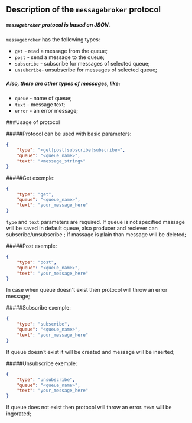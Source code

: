## Description of the `messagebroker` protocol

##### `messagebroker` protocol is based on JSON.
 `messagebroker` has the following types:

- `get` - read a message from the queue;
- `post` - send a message to the queue;
- `subscribe` - subscribe for messages of selected queue;
- `unsubcribe`- unsubscribe for messages of selected queue;

##### Also, there are other types of messages, like:
- `queue` - name of queue;
- `text` - message text;
- `error` - an error message;

###Usage of protocol

#####Protocol can be used with basic parameters:
```json
{
    "type": "<get|post|subscribe|subscribe>",
    "queue": "<queue_name>",
    "text": "<message_string>"
}
```

#####Get exemple:
```json
{
    "type": "get",
    "queue": "<queue_name>",
    "text": "your_message_here"
}
```
`type` and `text` parameters are required.
If queue is not specified massage will be saved in default queue, also
producer and reciever can subscribe/unsubscribe ;
If massage is plain than message will be deleted;

#####Post exemple:
```json
{
    "type": "post",
    "queue": "<queue_name>",
    "text": "your_message_here"
}
```
In case when queue doesn't exist then protocol will throw an error message;

#####Subscribe exemple:
```json
{
    "type": "subscribe",
    "queue": "<queue_name>",
    "text": "your_message_here"
}
```
If queue doesn`t exist it will be created and message will be inserted;

#####Unsubscribe exemple:
```json
{
    "type": "unsubscribe",
    "queue": "<queue_name>",
    "text": "your_message_here"
}
```
If queue does not exist then protocol will throw an error.
 `text` will be ingorated;
